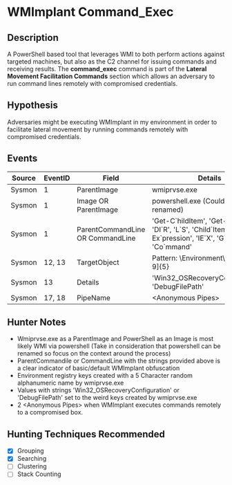 # WMImplant Command_Exec
## Description
A PowerShell based tool that leverages WMI to both perform actions against targeted machines, but also as the C2 channel for issuing commands and receiving results. The **command_exec** command is part of the **Lateral Movement Facilitation Commands** section which allows an adversary to run command lines remotely with compromised credentials.


## Hypothesis
Adversaries might be executing WMImplant in my environment in order to facilitate lateral movement by running commands remotely with compromised credentials.


## Events
| Source | EventID | Field | Details | Reference | 
|--------|---------|-------|--------|-----------| 
| Sysmon | 1 | ParentImage | wmiprvse.exe | [Cyb3rWard0g](https://cyberwardog.blogspot.com/2017/03/chronicles-of-threat-hunter-hunting-for_26.html) |
| Sysmon | 1 | Image OR ParentImage | powershell.exe (Could be renamed) | [Cyb3rWard0g](https://cyberwardog.blogspot.com/2017/03/chronicles-of-threat-hunter-hunting-for_26.html) |
| Sysmon | 1 | ParentCommandLine OR CommandLine | 'Get-C\`hildItem', 'Get-C\`ommand', 'DI\`R', 'L\`S', 'Child\`Item', 'Inv\`oke-Ex\`pression', 'IE\`X', 'G\`CI', env:, 'Co\`mmand' | [Cyb3rWard0g](https://cyberwardog.blogspot.com/2017/03/chronicles-of-threat-hunter-hunting-for_26.html) |
| Sysmon | 12, 13 | TargetObject | Pattern: \\Environment\\[a-zA-Z0-9]{5} | [Cyb3rWard0g](https://cyberwardog.blogspot.com/2017/03/chronicles-of-threat-hunter-hunting-for_26.html) |
| Sysmon | 13 | Details | 'Win32_OSRecoveryConfiguration', 'DebugFilePath' | [Cyb3rWard0g](https://cyberwardog.blogspot.com/2017/03/chronicles-of-threat-hunter-hunting-for_26.html) |
| Sysmon | 17, 18 | PipeName | \<Anonymous Pipes\> | [Cyb3rWard0g](https://cyberwardog.blogspot.com/2017/03/chronicles-of-threat-hunter-hunting-for_26.html) |


## Hunter Notes
* Wmiprvse.exe as a ParentImage and PowerShell as an Image is most likely WMI via powershell (Take in consideration that powershell can be renamed so focus on the context around the process)
* ParentCommandile or CommandLine with the strings provided above is a clear indicator of basic/default WMImplant obfuscation
* Environment registry keys created with a 5 Character random alphanumeric name by wmiprvse.exe
* Values with strings 'Win32_OSRecoveryConfiguration' or 'DebugFilePath' set to the weird keys created by wmiprvse.exe
* 2 \<Anonymous Pipes\> when WMImplant executes commands remotely to a compromised box.


## Hunting Techniques Recommended

- [x] Grouping
- [x] Searching
- [ ] Clustering
- [ ] Stack Counting
